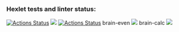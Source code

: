 ### Hexlet tests and linter status:
[![Actions Status](https://github.com/AlexSubach/python-project-lvl1/workflows/hexlet-check/badge.svg)](https://github.com/AlexSubach/python-project-lvl1/actions)
<a href="https://codeclimate.com/github/codeclimate/codeclimate/maintainability"><img src="https://api.codeclimate.com/v1/badges/a99a88d28ad37a79dbf6/maintainability" /></a>
[![Actions Status](https://github.com/AlexSubach/python-project-lvl1/actions/workflows/my_lint.yml/badge.svg)](https://github.com/AlexSubach/python-project-lvl1/actions/workflows/my_lint.yml)
brain-even 
<a href="https://asciinema.org/a/FngVZjKE2zbiCMtyCNG4uqvAM" target="_blank"><img src="https://asciinema.org/a/FngVZjKE2zbiCMtyCNG4uqvAM.svg" /></a>
brain-calc 
<a href="https://asciinema.org/a/XGw9CGkQUKK6evmdYNqsm4TaX" target="_blank"><img src="https://asciinema.org/a/XGw9CGkQUKK6evmdYNqsm4TaX.svg" /></a>
